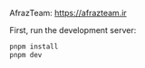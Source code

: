 AfrazTeam: https://afrazteam.ir

First, run the development server: 

```bash
pnpm install
pnpm dev
```
